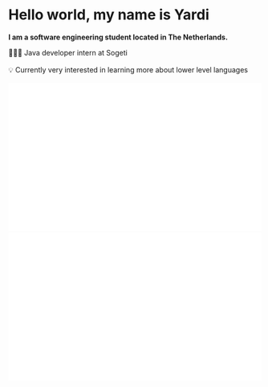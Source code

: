 # Hello world, my name is Yardi

**I am a software engineering student located in The Netherlands.**

👩🏻‍💻 Java developer intern at Sogeti<br><br>
💡 Currently very interested in learning more about lower level languages<br><br>
![](https://github.com/Yarvannim/git-stats/blob/master/generated/overview.svg#gh-dark-mode-only)
![](https://github.com/Yarvannim/git-stats/blob/master/generated/languages.svg#gh-dark-mode-only)
<!--
**Yarvannim/Yarvannim** is a ✨ _special_ ✨ repository because its `README.md` (this file) appears on your GitHub profile.

Here are some ideas to get you started:

- 🔭 I’m currently working on ...
- 🌱 I’m currently learning ...
- 👯 I’m looking to collaborate on ...
- 🤔 I’m looking for help with ...
- 💬 Ask me about ...
- 📫 How to reach me: ...
- 😄 Pronouns: ...
- ⚡ Fun fact: ...
-->
